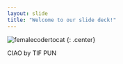```yaml
---
layout: slide
title: "Welcome to our slide deck!"
---
```


![femalecodertocat](https://octodex.github.com/images/stormtroopocat.png)
{: .center}

CIAO by TIF PUN 
